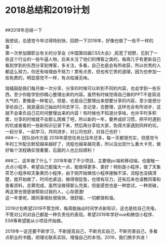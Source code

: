 # 2018总结和2019计划
<br/>
##2018年总结一下
<br/>

  我想说，总感觉今年过得特别快，回顾一下2018年，好像也做了一些不一样的事：<br/>
  第一次参加跟职业有关的分享会《中国第四届CSS大会》,拓宽了视野，见到了一些这个行业的一些牛逼人物，后来关注了他们的博客之类的，每周几乎有更新自己看到学到的东西分享到博客，多关注，多看，自己也是会有所收获，所以优秀的人都这么努力，你还有啥理由不努力！票有点贵，但也有它贵的道理，因为也参加一些免费的，明显感觉不一样，有点枯燥无味。
<br/>

  瑞福鼓励我们每月做一次分享，分享的时候可以听到不同的内容，也会学到一些东西，至少你能学到你精心整理出来的内容。虽然有时候觉得自己做的PPT不是简洁大气的，更像是一种笔记，但是，也是自己整理出来想要分享的内容，至少是想分享给自己，就是逼自己抽出时间去学习，去记录，去整理，这样也会有所进步，这就不会辜负自己花时间整理出来的内容！有时候也不知道分享啥，也许平时多积累，分享的时候就不会那么困难了吧，所以新的一年，要养成好习惯，把平时遇到的坑或者看的一些新知识记录下来，然后再分享给大家，免得大家遇到同样的坑，一起分享，一起学习，共同进步，对公司也好，对自己也好！
<br/>
###一、团队协作方面
  2018年感觉任务比往年还多，每一天都很充实，但感觉今年的工作配合默契越来越好了，流程也越来越完善，所以没出现什么重大卡壳，做好每个流程确实很重要，后面的人也比较顺利！
<br/>

###二、这年做了什么？
  2018年做了不少项目，主要做pc端和移动端，也接触一点点小程序，希望自己能强大一点，能做得更多、更好！特别是小程序，做了天象茶艺小程序和天象黄历小程序，由于刚开始微信小程序接触不深，流程也没搞清楚，就开始做了，时间也紧迫，做得很捉急，也很有压力，还有后来也请教同事和查看资料，总算完成，虽然没做得那么完美，但是感觉也是一种尝试，一种突破，再这里也很感谢帮助过我的人，心存感激!
<br/>
这一年里呢，跟同事相处很愉快，很舒服，一切都很和谐。

  2019计划希望2019不管怎样，每周能抽出时间学点新知识，这也是给自己充电，不管对公司对自己都是一种负责任的表现。希望2019年学好vue和微信小程序、ES6等希望能从小项目开始做。
<br/>

  2019年一定还要不断学习，不断提高自己，不断充实自己，不断完善自己，多看点职业的书籍，把理论联系实际，增强自己的本领。2019，我们携手共进！


    
